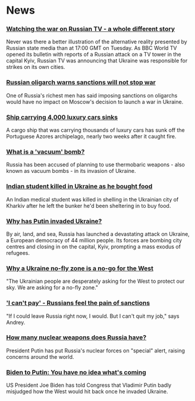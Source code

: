# News
### [Watching the war on Russian TV - a whole different story](https://www.bbc.com/news/world-europe-60571737)
Never was there a better illustration of the alternative reality presented by Russian state media than at 17:00 GMT on Tuesday. As BBC World TV opened its bulletin with reports of a Russian attack on a TV tower in the capital Kyiv, Russian TV was announcing that Ukraine was responsible for strikes on its own cities.
### [Russian oligarch warns sanctions will not stop war](https://www.bbc.com/news/business-60557081)
One of Russia's richest men has said imposing sanctions on oligarchs would have no impact on Moscow's decision to launch a war in Ukraine.
### [Ship carrying 4,000 luxury cars sinks](https://www.bbc.com/news/business-60579640)
A cargo ship that was carrying thousands of luxury cars has sunk off the Portuguese Azores archipelago, nearly two weeks after it caught fire. 
### [What is a 'vacuum' bomb?](https://www.bbc.com/news/business-60571395)
Russia has been accused of planning to use thermobaric weapons - also known as vacuum bombs - in its invasion of Ukraine. 
### [Indian student killed in Ukraine as he bought food](https://www.bbc.com/news/world-asia-india-60567585)
An Indian medical student was killed in shelling in the Ukrainian city of Kharkiv after he left the bunker he'd been sheltering in to buy food. 
### [Why has Putin invaded Ukraine?](https://www.bbc.com/news/world-europe-56720589)
By air, land, and sea, Russia has launched a devastating attack on Ukraine, a European democracy of 44 million people. Its forces are bombing city centres and closing in on the capital, Kyiv, prompting a mass exodus of refugees.
### [Why a Ukraine no-fly zone is a no-go for the West](https://www.bbc.com/news/world-europe-60576443)
"The Ukrainian people are desperately asking for the West to protect our sky. We are asking for a no-fly zone."
### ['I can't pay' - Russians feel the pain of sanctions](https://www.bbc.com/news/world-europe-60558731)
"If I could leave Russia right now, I would. But I can't quit my job," says Andrey.
### [How many nuclear weapons does Russia have?](https://www.bbc.com/news/world-europe-60564123)
President Putin has put Russia's nuclear forces on "special" alert, raising concerns around the world.
### [Biden to Putin: You have no idea what's coming](https://www.bbc.com/news/world-us-canada-60582210)
US President Joe Biden has told Congress that Vladimir Putin badly misjudged how the West would hit back once he invaded Ukraine.
